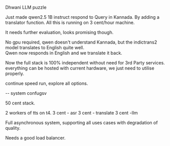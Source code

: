 Dhwani LLM puzzle 


Just made qwen2.5 1B instruct respond to Query in Kannada. By adding a translator function. 
All this is running on 3 cent/hour machine.

It needs further evaluation,  looks promising though.

No gpu required,  qwen doesn't understand Kannada, but the indictrans2 model translates to English quite well.  
Qwen now responds in English and we translate it back.


Now the full stack is 100% independent without need for 3rd Party services. 
everything can be hosted with current hardware,  we just need to utilise properly.


continue speed run, explore all options.

-- system confugsv

50 cent stack. 


2 workers of tts on t4.
3 cent - asr 
3 cent - translate 
3 cent -llm


Full asynchronous system, supporting all uses cases with degradation of quality. 

Needs a good load balancer.